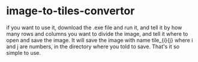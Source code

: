# image-to-tiles-convertor
if you want to use it, download the .exe file and run it, and tell it by how many rows and columns you want to divide the image, and tell it where to open and save the image. It will save the image with name tile_{i}{j} where i and j are numbers, in the directory where you told to save. That's it so simple to use.
